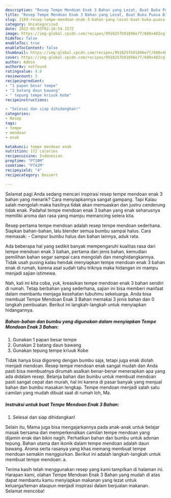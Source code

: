 ```yaml
---
description: "Resep Tempe Mendoan Enak 3 Bahan yang Lezat, Buat Buka Puasa Bikin Ngiler"
title: "Resep Tempe Mendoan Enak 3 Bahan yang Lezat, Buat Buka Puasa Bikin Ngiler"
slug: 3189-resep-tempe-mendoan-enak-3-bahan-yang-lezat-buat-buka-puasa-bikin-ngiler
category: Uncategorized
date: 2022-05-03T02:18:54.157Z
image: https://img-global.cpcdn.com/recipes/991825fb91896e7f/680x482cq70/tempe-mendoan-enak-3-bahan-foto-resep-utama.jpg
hideToc: false
enableToc: true
enableTocContent: false
thumbnail: https://img-global.cpcdn.com/recipes/991825fb91896e7f/680x482cq70/tempe-mendoan-enak-3-bahan-foto-resep-utama.jpg
cover: https://img-global.cpcdn.com/recipes/991825fb91896e7f/680x482cq70/tempe-mendoan-enak-3-bahan-foto-resep-utama.jpg
author: Admin
authorAv: notfound
ratingvalue: 4.8
reviewcount: 3
recipeingredient:
- "1 papan besar tempe"
- "2 batang daun bawang"
- " tepung tempe kriuuk Kobe"
recipeinstructions:

- "Selesai dan siap dihidangkan!"
categories:
- Resep
tags:
- tempe
- mendoan
- enak

katakunci: tempe mendoan enak 
nutrition: 172 calories
recipecuisine: Indonesian
preptime: "PT10M"
cooktime: "PT42M"
recipeyield: "4"
recipecategory: Dessert

---
```



Selamat pagi Anda sedang mencari inspirasi resep tempe mendoan enak 3 bahan yang menarik? Cara menyiapkannya sangat gampang. Tapi Kalau salah mengolah maka hasilnya tidak akan memuaskan dan justru cenderung tidak enak. Padahal tempe mendoan enak 3 bahan yang enak seharusnya memiliki aroma dan rasa yang mampu memancing selera kita.


Resep pertama tempe mendoan adalah resep tempe mendoan sederhana. Siapkan bahan-bahan, lalu blender semua bumbu sampai halus. Cara memasak: - Campur bumbu halus dan bahan lainnya, aduk rata.

Ada beberapa hal yang sedikit banyak mempengaruhi kualitas rasa dari tempe mendoan enak 3 bahan, pertama dari jenis bahan, kemudian pemilihan bahan segar sampai cara mengolah dan menghidangkannya. Tidak usah pusing kalau hendak menyiapkan tempe mendoan enak 3 bahan enak di rumah, karena asal sudah tahu triknya maka hidangan ini mampu menjadi sajian istimewa.


Nah, kali ini kita coba, yuk, kreasikan tempe mendoan enak 3 bahan sendiri di rumah. Tetap berbahan yang sederhana, sajian ini bisa memberi manfaat dalam membantu menjaga kesehatan tubuhmu sekeluarga. Anda bisa membuat Tempe Mendoan Enak 3 Bahan memakai 3 jenis bahan dan 0 langkah pembuatan. Berikut ini langkah-langkah untuk menyiapkan hidangannya.

<!--inarticleads1-->

##### Bahan-bahan dan bumbu yang digunakan dalam menyiapkan Tempe Mendoan Enak 3 Bahan:

1. Gunakan 1 papan besar tempe
1. Gunakan 2 batang daun bawang
1. Gunakan  tepung tempe kriuuk Kobe


Tidak hanya bisa digoreng dengan bumbu saja, tetapi juga enak diolah menjadi mendoan. Resep tempe mendoan enak sangat mudah dan Anda pasti bisa membuatnya dirumah asalkan benar-benar menerapkan apa yang ada didalam resep. Belanja bahan dan bumbu untuk membuat mendoan pasti sangat cepat dan murah, hal ini karena di pasar banyak yang menjual bahan dan bumbu masakan lengkap. Tempe mendoan menjadi salah satu camilan yang mudah dibuat saat di rumah loh, Ma. 

<!--inarticleads2-->

##### Instruksi untuk buat Tempe Mendoan Enak 3 Bahan:


1. Selesai dan siap dihidangkan!

Selain itu, Mama juga bisa mengajarkannya pada anak-anak untuk belajar masak bersama dan memperkenalkan camilan tempe mendoan yang dijamin enak dan bikin nagih. Perhatikan bahan dan bumbu untuk adonan tepung. Bahan utama dan ikonik dalam tempe mendoan adalah daun bawang. Aroma serta rasanya yang khas memang membuat tempe mendoan semakin menggiurkan. Berikut ini adalah langkah-langkah untuk membuat tempe mendoan: a. 

Terima kasih telah menggunakan resep yang kami tampilkan di halaman ini. Harapan kami, olahan Tempe Mendoan Enak 3 Bahan yang mudah di atas dapat membantu kamu menyiapkan makanan yang lezat untuk keluarga/teman ataupun menjadi inspirasi dalam berjualan makanan. Selamat mencoba!
